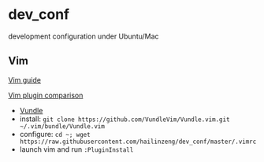 # dev_conf
development configuration under Ubuntu/Mac

## Vim
[Vim guide](https://scotch.io/tutorials/getting-started-with-vim-an-interactive-guide)

[Vim plugin comparison](http://vim-wiki.mawercer.de/wiki/topic/vim%20plugin%20managment.html)

* [Vundle](https://github.com/gmarik/Vundle.vim)
 * install: `git clone https://github.com/VundleVim/Vundle.vim.git ~/.vim/bundle/Vundle.vim`
 * configure: `cd ~; wget https://raw.githubusercontent.com/hailinzeng/dev_conf/master/.vimrc`
 * launch vim and run `:PluginInstall`
